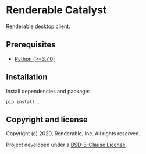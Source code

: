 # Renderable Catalyst

Renderable desktop client.

## Prerequisites

* [Python (>=3.7.0)](https://www.python.org)

## Installation

Install dependencies and package:

```
pip install .
```

## Copyright and license

Copyright (c) 2020, Renderable, Inc. All rights reserved.

Project developed under a [BSD-3-Clause License](LICENSE.md).
